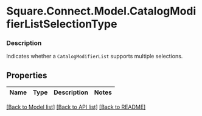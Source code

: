 # Square.Connect.Model.CatalogModifierListSelectionType

### Description

Indicates whether a `CatalogModifierList` supports multiple selections.

## Properties

Name | Type | Description | Notes
------------ | ------------- | ------------- | -------------



[[Back to Model list]](../README.md#documentation-for-models) [[Back to API list]](../README.md#documentation-for-api-endpoints) [[Back to README]](../README.md)

